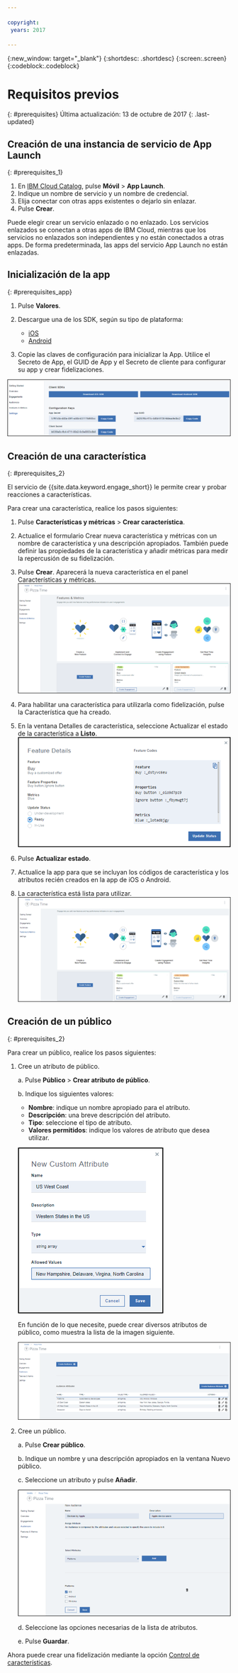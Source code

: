```yaml
---

copyright:
 years: 2017

---
```


{:new_window: target="_blank"}
{:shortdesc: .shortdesc}
{:screen:.screen}
{:codeblock:.codeblock}

# Requisitos previos
{: #prerequisites}
Última actualización: 13 de octubre de 2017
{: .last-updated}


## Creación de una instancia de servicio de App Launch
{: #prerequisites_1}

1. En [IBM Cloud Catalog](https://console.ng.bluemix.net/catalog/), pulse **Móvil** > **App Launch**.
2. Indique un nombre de servicio y un nombre de credencial.
3. Elija conectar con otras apps existentes o dejarlo sin enlazar.
4. Pulse **Crear**.


Puede elegir crear un servicio enlazado o no enlazado. Los servicios enlazados se conectan a otras apps de IBM Cloud, mientras que los servicios no enlazados son independientes y no están conectados a otras apps. De forma predeterminada, las apps del servicio App Launch no están enlazadas.

## Inicialización de la app
{: #prerequisites_app}

1. Pulse **Valores**.
1. Descargue una de los SDK, según su tipo de plataforma:
	- [iOS](https://github.ibm.com/Engage/bms-clientsdk-ios-swift-engage)
	- [Android](https://github.ibm.com/Engage/bms-clientsdk-android-engage)

2. Copie las claves de configuración para inicializar la App. Utilice el Secreto de App, el GUID de App y el Secreto de cliente para configurar su app y crear fidelizaciones.

![SDK y claves](images/engagement_settings.gif)

## Creación de una característica
{: #prerequisites_2}

El servicio de {{site.data.keyword.engage_short}} le permite crear y probar reacciones a características. 

Para crear una característica, realice los pasos siguientes:

1. Pulse **Características y métricas** > **Crear característica**.

2. Actualice el formulario Crear nueva característica y métricas con un nombre de característica y una descripción apropiados. También puede definir las propiedades de la característica y añadir métricas para medir la repercusión de su fidelización.

3. Pulse **Crear**. Aparecerá la nueva característica en el panel Características y métricas.
![Nuevas características](images/feature_creating.gif)

4. Para habilitar una característica para utilizarla como fidelización, pulse la Característica que ha creado.

5. En la ventana Detalles de característica, seleccione Actualizar el estado de la característica a **Listo**.
![Detalles de característica](images/feature_details.gif)

6. Pulse **Actualizar estado**.

7. Actualice la app para que se incluyan los códigos de característica y los atributos recién creados en la app de iOS o Android. 

8. La característica está lista para utilizar.
![Característica lista para utilizar](images/feature_multiple_1.gif)


## Creación de un público
{: #prerequisites_2}

Para crear un público, realice los pasos siguientes:

1. Cree un atributo de público. 

	a. Pulse **Público** > **Crear atributo de público**.

	b. Indique los siguientes valores:

	- **Nombre**: indique un nombre apropiado para el atributo.
	- **Descripción**: una breve descripción del atributo.
	- **Tipo**: seleccione el tipo de atributo.
	- **Valores permitidos**: indique los valores de atributo que desea utilizar.

	![Atributos de público](images/audience_attribute_creation.gif)

	En función de lo que necesite, puede crear diversos atributos de público, como muestra la lista de la imagen siguiente.
	
	![Atributos de público](images/audience_attributes.gif)


2. Cree un público.

	a. Pulse **Crear público**.

	b. Indique un nombre y una descripción apropiados en la ventana Nuevo público.

	c. Seleccione un atributo y pulse **Añadir**.

	![Atributos de público](images/audience_platforms.gif)

	d. Seleccione las opciones necesarias de la lista de atributos.

	e. Pulse **Guardar**.

Ahora puede crear una fidelización mediante la opción [Control de características](app_feature_toggle.html).

